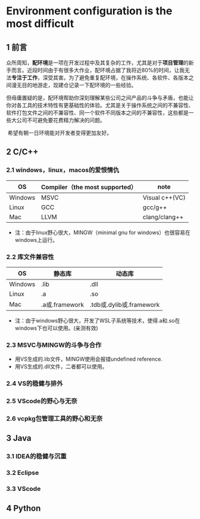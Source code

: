 # Environment configuration is the most difficult

## 1 前言

​		众所周知，**配环境**是一项在开发过程中及其复杂的工作，尤其是对于**项目管理**的新手而言。近段时间由于有很多大作业，配环境占据了我将近80%的时间，让我无法**专注于工作**，深受其害。为了避免重复配环境，在操作系统、各软件、各版本之间漫无目的地游走，现建仓记录一下配环境的一些经验。

​		但毋庸置疑的是，配环境帮助你深刻理解某些公司之间产品的斗争与矛盾，也能让你对各工具的技术特性有更基础性的体验。尤其是关于操作系统之间的不兼容性、软件打包文件之间的不兼容性、同一个软件不同版本之间的不兼容性，这些都是一些大公司不可避免要花费精力解决的问题。

​		希望有朝一日环境能对开发者变得更加友好。

## 2 C/C++

### 2.1 windows，linux，macos的爱恨情仇

| OS      | Compiler（the most supported） | note           |
| ------- | ------------------------------ | -------------- |
| Windows | MSVC                           | Visual c++(VC) |
| Linux   | GCC                            | gcc/g++        |
| Mac     | LLVM                           | clang/clang++  |

- 注：由于linux野心很大，MINGW（minimal gnu for windows）也很容易在windows上运行。

### 2.2 库文件兼容性

| OS      | 静态库         | 动态库                   |
| ------- | -------------- | ------------------------ |
| Windows | .lib           | .dll                     |
| Linux   | .a             | .so                      |
| Mac     | .a或.framework | .tdb或.dylib或.framework |

- 注：由于windows野心很大，开发了WSL子系统等技术，使得.a和.so在windows下也可以使用。(亲测有效)

### 2.3 MSVC与MINGW的斗争与合作

- 用VS生成的.lib文件，MINGW使用会报错undefined reference.
- 用VS生成的.dll文件，二者都可以使用。

### 2.4 VS的稳健与排外

### 2.5 VScode的野心与无奈

### 2.6 vcpkg包管理工具的野心和无奈



## 3 Java

### 3.1 IDEA的稳健与沉重

### 3.2 Eclipse

### 3.3 VScode





## 4 Python


